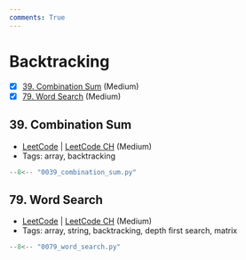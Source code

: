 ```yaml
---
comments: True
---
```


# Backtracking

- [x] [39. Combination Sum](https://leetcode.cn/problems/combination-sum/) (Medium)
- [x] [79. Word Search](https://leetcode.cn/problems/word-search/) (Medium)

## 39. Combination Sum

-   [LeetCode](https://leetcode.com/problems/combination-sum/) | [LeetCode CH](https://leetcode.cn/problems/combination-sum/) (Medium)
-   Tags: array, backtracking

```python title="39. Combination Sum"
--8<-- "0039_combination_sum.py"
```

## 79. Word Search

-   [LeetCode](https://leetcode.com/problems/word-search/) | [LeetCode CH](https://leetcode.cn/problems/word-search/) (Medium)
-   Tags: array, string, backtracking, depth first search, matrix

```python title="79. Word Search"
--8<-- "0079_word_search.py"
```
